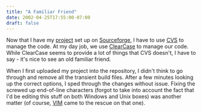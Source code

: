 ```yaml
---
title: "A Familiar Friend"
date: 2002-04-25T17:55:00-07:00
draft: false
---
```

Now that I have my [project](https://web.archive.org/web/20030803121737/http://bookmarker.sourceforge.net/) set up on [Sourceforge](https://web.archive.org/web/20030803121737/http://sourceforge.net/), I have to use [CVS](https://web.archive.org/web/20030803121737/http://www.cvshome.org/) to manage the code. At my day job, we use [ClearCase](https://web.archive.org/web/20030803121737/http://www.rational.com/) to manage our code. While ClearCase seems to provide a lot of things that CVS doesn't, I have to say - it's nice to see an old familiar friend.

When I first uploaded my project into the repository, I didn't think to go through and remove all the transient build files. After a few minutes looking up the correct options, I sped through the changes without issue. Fixing the screwed up end-of-line characters (forgot to take into account the fact that I'd be editing this stuff on both Windows and Unix boxes) was another matter (of course, [VIM](https://web.archive.org/web/20030803121737/http://www.vim.org/) came to the rescue on that one).
